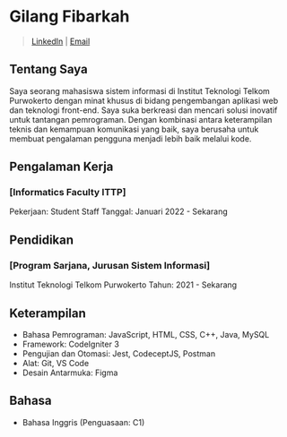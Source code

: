# Gilang Fibarkah
> [LinkedIn](https://www.linkedin.com/in/gfibarkah13jud09/) | [Email](mailto:gilangfibarkah125@gmail.com) 

## Tentang Saya
Saya seorang mahasiswa sistem informasi di Institut Teknologi Telkom Purwokerto dengan minat khusus di bidang pengembangan aplikasi web dan teknologi front-end. Saya suka berkreasi dan mencari solusi inovatif untuk tantangan pemrograman. Dengan kombinasi antara keterampilan teknis dan kemampuan komunikasi yang baik, saya berusaha untuk membuat pengalaman pengguna menjadi lebih baik melalui kode.

## Pengalaman Kerja
### [Informatics Faculty ITTP]
Pekerjaan: Student Staff
Tanggal: Januari 2022 - Sekarang

## Pendidikan
### [Program Sarjana, Jurusan Sistem Informasi]
Institut Teknologi Telkom Purwokerto
Tahun: 2021 - Sekarang

## Keterampilan
- Bahasa Pemrograman: JavaScript, HTML, CSS, C++, Java, MySQL
- Framework: CodeIgniter 3
- Pengujian dan Otomasi: Jest, CodeceptJS, Postman
- Alat: Git, VS Code
- Desain Antarmuka: Figma

## Bahasa
- Bahasa Inggris (Penguasaan: C1)
